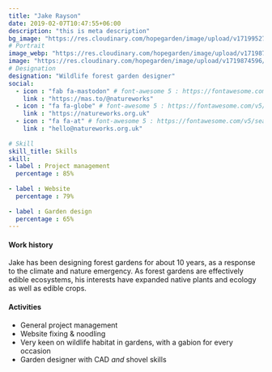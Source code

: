 ```yaml
---
title: "Jake Rayson"
date: 2019-02-07T10:47:55+06:00
description: "this is meta description"
bg_image: "https://res.cloudinary.com/hopegarden/image/upload/v1719952740/title-poppy.webp"
# Portrait
image_webp: "https://res.cloudinary.com/hopegarden/image/upload/v1719874596/jake-askance.jpg"
image: "https://res.cloudinary.com/hopegarden/image/upload/v1719874596/jake-askance.jpg"
# Designation
designation: "Wildlife forest garden designer"
social:
  - icon : "fab fa-mastodon" # font-awesome 5 : https://fontawesome.com/v5/search
    link : "https://mas.to/@natureworks"
  - icon : "fa fa-globe" # font-awesome 5 : https://fontawesome.com/v5/search
    link : "https://natureworks.org.uk"
  - icon : "fa fa-at" # font-awesome 5 : https://fontawesome.com/v5/search
    link : "hello@natureworks.org.uk"
 
# Skill
skill_title: Skills
skill:
- label : Project management
  percentage : 85%
  
- label : Website
  percentage : 79%
  
- label : Garden design
  percentage : 65%
---
```


#### Work history
Jake has been designing forest gardens for about 10 years, as a response to the climate and nature emergency. As forest gardens are effectively edible ecosystems, his interests have expanded native plants and ecology as well as edible crops.

#### Activities
* General project management
* Website fixing & noodling
* Very keen on wildlife habitat in gardens, with a gabion for every occasion
* Garden designer with CAD *and* shovel skills 
